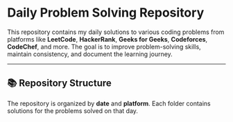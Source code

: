 # Daily Problem Solving Repository

This repository contains my daily solutions to various coding problems from platforms like **LeetCode**, **HackerRank**, **Geeks for Geeks**, **Codeforces**, **CodeChef**, and more. The goal is to improve problem-solving skills, maintain consistency, and document the learning journey.

---

## 📚 Repository Structure

The repository is organized by **date** and **platform**. Each folder contains solutions for the problems solved on that day.

